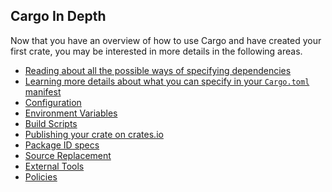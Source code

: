 ## Cargo In Depth

Now that you have an overview of how to use Cargo and have created your first
crate, you may be interested in more details in the following areas.

* [Reading about all the possible ways of specifying dependencies](03-01-specifying-dependencies.html)
* [Learning more details about what you can specify in your `Cargo.toml` manifest](03-02-manifest.html)
* [Configuration](03-03-config.html)
* [Environment Variables](03-04-environment-variables.html)
* [Build Scripts](03-05-build-scripts.html)
* [Publishing your crate on crates.io](03-06-crates-io.html)
* [Package ID specs](03-07-pkgid-spec.html)
* [Source Replacement](03-08-source-replacement.html)
* [External Tools](03-09-external-tools.html)
* [Policies](03-10-policies.html)
